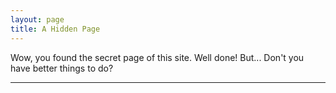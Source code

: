 ```yaml
---
layout: page
title: A Hidden Page
---
```


Wow, you found the secret page of this site. Well done! But... Don't you have better things to do?


<hr>
<p style='text-align: center; color:gray;'>
<span id="busuanzi_container_site_pv" style='display: none'>
    本站总访问量<span id="busuanzi_value_site_pv"></span>次
</span>
</p>